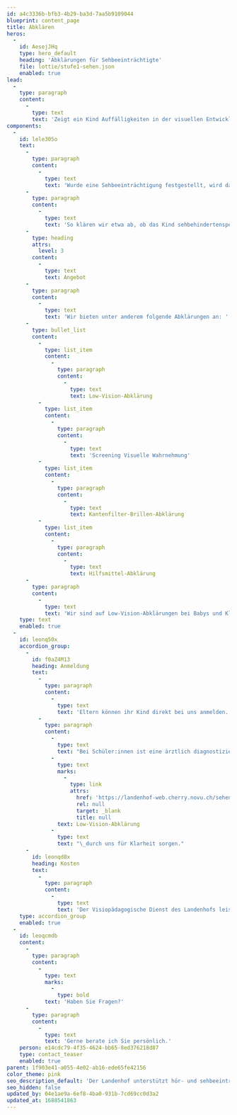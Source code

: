 ```yaml
---
id: a4c3336b-bfb3-4b29-ba3d-7aa5b9109044
blueprint: content_page
title: Abklären
heros:
  -
    id: AesejJHq
    type: hero_default
    heading: 'Abklärungen für Sehbeeinträchtigte'
    file: lottie/stufe1-sehen.json
    enabled: true
lead:
  -
    type: paragraph
    content:
      -
        type: text
        text: 'Zeigt ein Kind Auffälligkeiten in der visuellen Entwicklung oder Wahrnehmung, klären wir ab, ob eine Sehbeeinträchtigung (Low Vision) oder eine zerebrale visuelle Wahrnehmungsstörung (CVI) vorliegt.'
components:
  -
    id: lele305o
    text:
      -
        type: paragraph
        content:
          -
            type: text
            text: 'Wurde eine Sehbeeinträchtigung festgestellt, wird das Kind durch den Visiopädagogischen Dienst begleitet. Im Laufe der Begleitung kann es sein, dass weitere spezialisierte Abklärungen nötig sind.'
      -
        type: paragraph
        content:
          -
            type: text
            text: 'So klären wir etwa ab, ob das Kind sehbehindertenspezifische Hilfsmittel wie zum Beispiel ein Monokular, einen Schrägpultaufsatz oder eine spezielle Beleuchtung braucht. Weiter bieten wir auch eine Kantenfilterabklärung an für Kinder, die im Alltag geblendet sind und eine spezielle Sonnenbrille (Kantenfilterbrille) brauchen.'
      -
        type: heading
        attrs:
          level: 3
        content:
          -
            type: text
            text: Angebot
      -
        type: paragraph
        content:
          -
            type: text
            text: 'Wir bieten unter anderem folgende Abklärungen an: '
      -
        type: bullet_list
        content:
          -
            type: list_item
            content:
              -
                type: paragraph
                content:
                  -
                    type: text
                    text: Low-Vision-Abklärung
          -
            type: list_item
            content:
              -
                type: paragraph
                content:
                  -
                    type: text
                    text: 'Screening Visuelle Wahrnehmung'
          -
            type: list_item
            content:
              -
                type: paragraph
                content:
                  -
                    type: text
                    text: Kantenfilter-Brillen-Abklärung
          -
            type: list_item
            content:
              -
                type: paragraph
                content:
                  -
                    type: text
                    text: Hilfsmittel-Abklärung
      -
        type: paragraph
        content:
          -
            type: text
            text: 'Wir sind auf Low-Vision-Abklärungen bei Babys und Kleinkindern spezialisiert.'
    type: text
    enabled: true
  -
    id: leonq50x
    accordion_group:
      -
        id: f0aZ4M13
        heading: Anmeldung
        text:
          -
            type: paragraph
            content:
              -
                type: text
                text: 'Eltern können ihr Kind direkt bei uns anmelden. Fachleute benötigen für die Anmeldung eines Kindes das Einverständnis der Eltern.'
          -
            type: paragraph
            content:
              -
                type: text
                text: "Bei Schüler:innen ist eine ärztlich diagnostizierte Sehbeeinträchtigung oder eine CVI-Verdachtsdiagnose (Cerebral Visual Impairment = zerebrale visuelle Wahrnehmungsstörung) Voraussetzung für eine Anmeldung bei uns. Liegt noch keine Diagnose vor, kann eine\_"
              -
                type: text
                marks:
                  -
                    type: link
                    attrs:
                      href: 'https://landenhof-web.cherry.novu.ch/sehen/low-vision'
                      rel: null
                      target: _blank
                      title: null
                text: Low-Vision-Abklärung
              -
                type: text
                text: "\_durch uns für Klarheit sorgen."
      -
        id: leonqd8x
        heading: Kosten
        text:
          -
            type: paragraph
            content:
              -
                type: text
                text: 'Der Visiopädagogische Dienst des Landenhofs leistet sein Angebot im Auftrag des Kantons Aargau und ist deshalb kostenlos.'
    type: accordion_group
    enabled: true
  -
    id: leoqcmdb
    content:
      -
        type: paragraph
        content:
          -
            type: text
            marks:
              -
                type: bold
            text: 'Haben Sie Fragen?'
      -
        type: paragraph
        content:
          -
            type: text
            text: 'Gerne berate ich Sie persönlich.'
    person: e14cdc79-4f35-4624-bb65-8ed376218d87
    type: contact_teaser
    enabled: true
parent: 1f903e41-a055-4e02-ab16-ede65fe42156
color_theme: pink
seo_description_default: 'Der Landenhof unterstützt hör- und sehbeeinträchtigte Kinder & Jugendliche in ihrem selbstbestimmten Leben durch Förderung ihrer Fähigkeiten & Entwicklung'
seo_hidden: false
updated_by: 04e1ae9a-6ef8-4ba0-931b-7cd69cc0d3a2
updated_at: 1688541863
---
```

